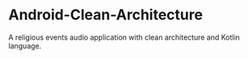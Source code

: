 # Android-Clean-Architecture
A religious events audio application with clean architecture and Kotlin language.
